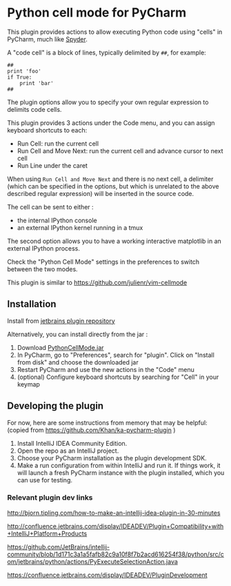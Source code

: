 # Python cell mode for PyCharm
This plugin provides actions to allow executing Python code using "cells" in PyCharm, much like [Spyder](https://docs.spyder-ide.org/current/editor.html#defining-code-cells).

A "code cell" is a block of lines, typically delimited by `##`, for example:

    ##
    print 'foo'
    if True:
        print 'bar'
    ##

The plugin options allow you to specify your own regular expression to delimits code cells. 

This plugin provides 3 actions under the Code menu, and you can assign keyboard shortcuts to each:

- Run Cell: run the current cell
- Run Cell and Move Next: run the current cell and advance cursor to next cell
- Run Line under the caret

When using `Run Cell and Move Next` and there is no next cell, a delimiter (which can be specified in the options, but which is unrelated to the above described regular expression) will be inserted in the source code.

The cell can be sent to either :

- the internal IPython console
- an external IPython kernel running in a tmux

The second option allows you to have a working interactive matplotlib in an external IPython process.

Check the "Python Cell Mode" settings in the preferences to switch between the two modes.

This plugin is similar to https://github.com/julienr/vim-cellmode

## Installation

Install from [jetbrains plugin repository](https://plugins.jetbrains.com/plugin/7858)

Alternatively, you can install directly from the jar :

1. Download [PythonCellMode.jar](https://github.com/julienr/pycharm-cellmode/blob/master/PythonCellMode.jar) 
2. In PyCharm, go to "Preferences", search for "plugin". Click on "Install from disk" and choose the downloaded jar
3. Restart PyCharm and use the new actions in the "Code" menu
4. (optional) Configure keyboard shortcuts by searching for "Cell" in your keymap

## Developing the plugin

For now, here are some instructions from memory that may be helpful:
(copied from https://github.com/Khan/ka-pycharm-plugin )

1. Install IntelliJ IDEA Community Edition.
2. Open the repo as an IntelliJ project.
3. Choose your PyCharm installation as the plugin development SDK.
4. Make a run configuration from within IntelliJ and run it. If things work, it will launch a fresh PyCharm instance
   with the plugin installed, which you can use for testing.

### Relevant plugin dev links

http://bjorn.tipling.com/how-to-make-an-intellij-idea-plugin-in-30-minutes

http://confluence.jetbrains.com/display/IDEADEV/Plugin+Compatibility+with+IntelliJ+Platform+Products

https://github.com/JetBrains/intellij-community/blob/1d171c3a1a5fafb82c9a10f8f7b2acd616254f38/python/src/com/jetbrains/python/actions/PyExecuteSelectionAction.java

https://confluence.jetbrains.com/display/IDEADEV/PluginDevelopment
